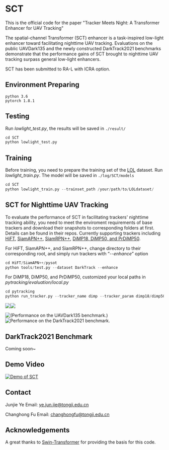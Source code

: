# SCT

This is the official code for the paper "Tracker Meets Night: A Transformer Enhancer for UAV Tracking"

The spatial-channel Transformer (SCT) enhancer is a task-inspired low-light enhancer toward facilitating nighttime UAV tracking. Evaluations on the public UAVDark135 and the newly constructed DarkTrack2021 benchmarks demonstrate that the performance gains of SCT brought to nighttime UAV tracking surpass general low-light enhancers.

SCT has been submitted to RA-L with ICRA option.

## Environment Preparing
```
python 3.6
pytorch 1.8.1
```

## Testing

Run *lowlight_test.py*, the results will be saved in `./result/`
```python
cd SCT
python lowlight_test.py 
```

## Training

Before training, you need to prepare the training set of the [LOL](https://daooshee.github.io/BMVC2018website/) dataset.
Run *lowlight_train.py*. 
The model will be saved in `./log/SCT/models`

```python
cd SCT
python lowlight_train.py --trainset_path /your/path/to/LOLdataset/
```

## SCT for Nighttime UAV Tracking

To evaluate the performance of SCT in facilitating trackers' nighttime tracking ability, you need to meet the enviroment requirements of base trackers and download their snapshots to corresponding folders at first. Details can be found in their repos. Currently supporting trackers including [HiFT](https://github.com/vision4robotics/HiFT), [SiamAPN++](https://github.com/vision4robotics/SiamAPN), [SiamRPN++](https://github.com/STVIR/pysot), [DiMP18, DiMP50, and PrDiMP50](https://github.com/visionml/pytracking).

For HiFT, SiamAPN++, and SiamRPN++, change directory to their corresponding root, and simply run trackers with “*--enhance*” option

```python
cd HiFT/SiamAPN++/pysot
python tools/test.py --dataset DarkTrack --enhance
```

For DiMP18, DiMP50, and PrDiMP50, customized your local paths in *pytracking/evaluation/local.py*

```python
cd pytracking 
python run_tracker.py --tracker_name dimp --tracker_param dimp18/dimp50/prdimp50 --enhance 
```

<img src="https://github.com/vision4robotics/SCT/blob/main/image/UAVDark135.png"><img src="https://github.com/vision4robotics/SCT/blob/main/image/DarkTrack2021.png">

![(Performance on the UAVDark135 benchmark.)](https://github.com/vision4robotics/SCT/blob/main/image/UAVDark135.png) ![Performance on the DarkTrack2021 benchmark.](https://github.com/vision4robotics/SCT/blob/main/image/DarkTrack2021.png)

## DarkTrack2021 Benchmark

Coming soon~

## Demo Video

[![Demo of SCT](https://res.cloudinary.com/marcomontalbano/image/upload/v1631463588/video_to_markdown/images/youtube--I1eZnJ_dbfg-c05b58ac6eb4c4700831b2b3070cd403.jpg)](https://youtu.be/I1eZnJ_dbfg "Demo of SCT")

## Contact

Junjie Ye
Email: ye.jun.jie@tongji.edu.cn

Changhong Fu
Email: changhongfu@tongji.edu.cn

## Acknowledgements

A great thanks to [Swin-Transformer](https://github.com/microsoft/Swin-Transformer) for providing the basis for this code.																												